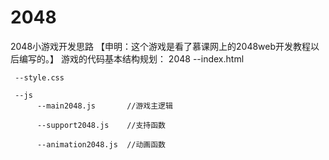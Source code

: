 2048
====

2048小游戏开发思路
【申明：这个游戏是看了慕课网上的2048web开发教程以后编写的。】
游戏的代码基本结构规划：
2048 
    --index.html

     --style.css
    
     --js  
          --main2048.js       //游戏主逻辑
    
          --support2048.js    //支持函数
         
          --animation2048.js  //动画函数
        
        

